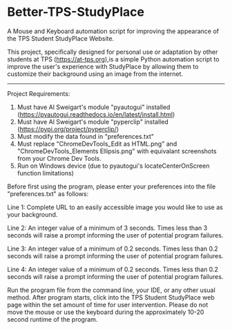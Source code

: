 # Better-TPS-StudyPlace
A Mouse and Keyboard automation script for improving the appearance of the TPS Student StudyPlace Website.

This project, specifically designed for personal use or adaptation by other students at TPS (https://at-tps.org),is a simple Python automation script to improve the user's experience with StudyPlace by allowing them to customize their background using an image from the internet.

--------------------------------
Project Requirements:
 1.  Must have Al Sweigart's module "pyautogui" installed (https://pyautogui.readthedocs.io/en/latest/install.html)
 2.  Must have Al Sweigart's module "pyperclip" installed (https://pypi.org/project/pyperclip/)
 3.  Must modify the data found in "preferences.txt"
 4.  Must replace "ChromeDevTools_Edit as HTML.png" and "ChromeDevTools_Elements Ellipsis.png" with equivalant screenshots from your Chrome Dev Tools.
 5.  Run on Windows device (due to pyautogui's locateCenterOnScreen function limitations)


Before first using the program, please enter your preferences into the file "preferences.txt" as follows:

Line 1: Complete URL to an easily accessible image you would like to use as your background.

Line 2: An integer value of a minimum of 3 seconds. Times less than 3 seconds will raise a prompt informing the user of potential program failures.

Line 3: An integer value of a minimum of 0.2 seconds. Times less than 0.2 seconds will raise a prompt informing the user of potential program failures.

Line 4: An integer value of a minimum of 0.2 seconds. Times less than 0.2 seconds will raise a prompt informing the user of potential program failures.

Run the program file from the command line, your IDE, or any other usual method.
After program starts, click into the TPS Student StudyPlace web page within the set amount of time for user intervention.
Please do not move the mouse or use the keyboard during the approximately 10-20 second runtime of the program. 
